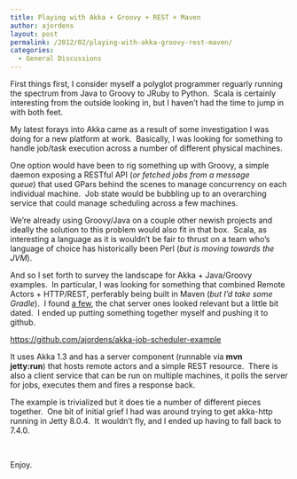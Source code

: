 ```yaml
---
title: Playing with Akka + Groovy + REST + Maven
author: ajordens
layout: post
permalink: /2012/02/playing-with-akka-groovy-rest-maven/
categories:
  - General Discussions
---
```

First things first, I consider myself a polyglot programmer reguarly running the spectrum from Java to Groovy to JRuby to Python.  Scala is certainly interesting from the outside looking in, but I haven&#8217;t had the time to jump in with both feet.

My latest forays into Akka came as a result of some investigation I was doing for a new platform at work.  Basically, I was looking for something to handle job/task execution across a number of different physical machines.

One option would have been to rig something up with Groovy, a simple daemon exposing a RESTful API (*or fetched jobs from a message queue*) that used GPars behind the scenes to manage concurrency on each individual machine.  Job state would be bubbling up to an overarching service that could manage scheduling across a few machines.

We&#8217;re already using Groovy/Java on a couple other newish projects and ideally the solution to this problem would also fit in that box.  Scala, as interesting a language as it is wouldn&#8217;t be fair to thrust on a team who&#8217;s language of choice has historically been Perl (*but is moving towards the JVM*).

And so I set forth to survey the landscape for Akka + Java/Groovy examples.  In particular, I was looking for something that combined Remote Actors + HTTP/REST, perferably being built in Maven (*but I&#8217;d take some Gradle*).  I found [a few][1], the chat server ones looked relevant but a little bit dated.  I ended up putting something together myself and pushing it to github.

<https://github.com/ajordens/akka-job-scheduler-example>

It uses Akka 1.3 and has a server component (runnable via **mvn jetty:run**) that hosts remote actors and a simple REST resource.  There is also a client service that can be run on multiple machines, it polls the server for jobs, executes them and fires a response back.

The example is trivialized but it does tie a number of different pieces together.  One bit of initial grief I had was around trying to get akka-http running in Jetty 8.0.4.  It wouldn&#8217;t fly, and I ended up having to fall back to 7.4.0.

 

Enjoy.

 

 

 [1]: http://akka.io/docs/akka/1.3/additional/external-sample-projects.html